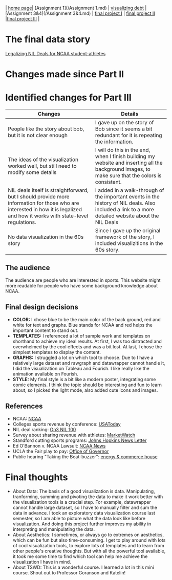 
| [home page](https://lexazhong.github.io/repo)| [Assignment 1](/Assignment 1.md)  | [visualizing debt](/Week3_inclass.md) | [Assignment 3&4](/Assignment 3&4.md) | [final project I](/final_project_part1.md) | [final project II](final_project_part2.md) |[final project III](final_project_part3.md) |

# The final data story
[Legalizing NIL Deals for NCAA student-athletes](Link)

# Changes made since Part II
# Identified changes for Part III

| Changes                       | Details                                                |
|------------------------------------------|---------------------------------------------------------------------------------|
| People like the story about bob, but it is not clear enough | I gave up on the story of Bob since it seems a bit redundant for it is repeating the information.|
| The ideas of the visualization worked well, but still need to modify some details | I will do this in the end, when I finish building my website and inserting all the background images, to make sure that the colors is consistent. |
| NIL deals itself is straightforward, but I should provide more information for those who are interested in how it is legalized and how it works with state-level regulations. | I added in a walk-through of the important events in the history of NIL deals. Also included a link to a more detailed website about the NIL Deals|
| No data visualization in the 60s story | Since I gave up the original framework of the story, I included visualizitions in the 60s story. |


## The audience
The audience are people who are interested in sports. This website might more readable for people who have some background knowledge about NCAA. 


## Final design decisions 

- **COLOR:** I chose blue to be the main color of the back ground, red and white for text and graphs. Blue stands for NCAA and red helps the important content to stand out. 
- **TEMPLATES:** I referenced a lot of sample work and templates on shorthand to achieve my ideal results. At first, I was too distracted and overwhelmed by the cool effects and was a bit lost. At last, I chose the simplest templates to display the content.
- **GRAPHS:** I struggled a lot on which tool to choose. Due to I have a relatively large dataset and rawgraph and datawrapper cannot handle it, I did the visualization on Tableau and Fourish. I like really like the animation available on Fourish.
- **STYLE:** My final style is a bit like a modern poster, integrating some comic elements. I think the topic should be interesting and fun to learn about, so I picked the light mode, also added cute icons and images.

## References
- NCAA: [NCAA](http://ncaa.com)
- Colleges sports revenue by conference: [USAToday](https://sports.usatoday.com/ncaa/finances)
- NIL deal ranking: [On3 NIL 100](https://www.on3.com/nil/rankings/player/nil-100/)
- Survey about sharing revenue with athletes: [MarketWatch](https://www.marketwatch.com/story/almost-90-of-ncaa-athletic-directors-surveyed-oppose-paying-college-athletes-01617287978)
- Standford cutting sports programs: [Johns Hopkins News Letter](https://www.jhunewsletter.com/article/2020/10/non-revenue-sports-should-not-be-scapegoats-for-budget-cuts)
- Ed O'Bannon v. NCAA Lawsuit: [NCAA News](https://www.ncaa.org/news/2013/12/12/student-athlete-likeness-lawsuit-timeline.aspx)
- UCLA the Fair play to pay: [Office of Governor](https://www.gov.ca.gov/2019/09/30/governor-newsom-signs-sb-206-taking-on-long-standing-power-imbalance-in-college-sports/)
- Public hearing "Taking the Beat-buzzer": [energy & commerce house](ttps://energycommerce.house.gov/events/subcommittee-on-innovation-data-and-commerce-hearing-title-taking-the-buzzer-beater-to-the-bank-protecting-college-athletes-nil-dealmaking-rights)


# Final thoughts
- About Data: The basis of a good visualization is data. Manipulating, tranforming, summing and pivoting the data to make it work better with the visualization tools is a crucial step. For example, datawrapper cannot handle large dataset, so I have to manually filter and sum the data in advance. I took an exploratory data visualization course last semester, so I am able to picture what the data look like before visualization. And doing this project further improves my ability in interpreting and manipulating the data.
- About Aesthetics: I sometimes, or always go to extremes on aesthetics, which can be fun but also time-consuming. I get to play around with lots of cool visualization tools, to explore lots of templates and to learn from other people's creative thoughts. But with all the powerful tool available, it took me some time to find which tool can help me achieve the visualization I have in mind.
- About TSWD: This is a wonderful course. I learned a lot in this mini course. Shout out to Professor Goranson and Katelin!
